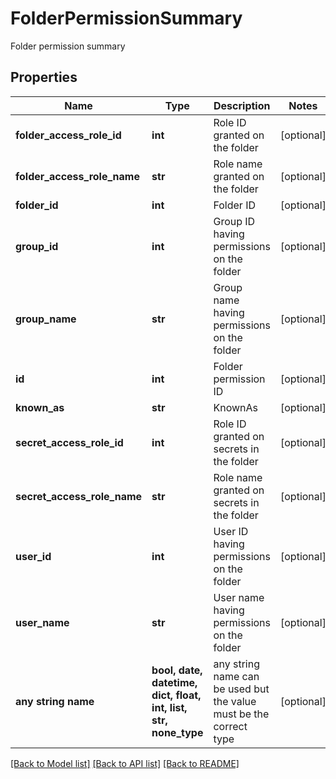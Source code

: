 # FolderPermissionSummary

Folder permission summary

## Properties
Name | Type | Description | Notes
------------ | ------------- | ------------- | -------------
**folder_access_role_id** | **int** | Role ID granted on the folder | [optional] 
**folder_access_role_name** | **str** | Role name granted on the folder | [optional] 
**folder_id** | **int** | Folder ID | [optional] 
**group_id** | **int** | Group ID having permissions on the folder | [optional] 
**group_name** | **str** | Group name having permissions on the folder | [optional] 
**id** | **int** | Folder permission ID | [optional] 
**known_as** | **str** | KnownAs | [optional] 
**secret_access_role_id** | **int** | Role ID granted on secrets in the folder | [optional] 
**secret_access_role_name** | **str** | Role name granted on secrets in the folder | [optional] 
**user_id** | **int** | User ID having permissions on the folder | [optional] 
**user_name** | **str** | User name having permissions on the folder | [optional] 
**any string name** | **bool, date, datetime, dict, float, int, list, str, none_type** | any string name can be used but the value must be the correct type | [optional]

[[Back to Model list]](../README.md#documentation-for-models) [[Back to API list]](../README.md#documentation-for-api-endpoints) [[Back to README]](../README.md)


